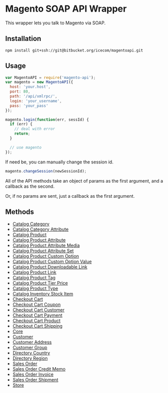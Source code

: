 # Magento SOAP API Wrapper

This wrapper lets you talk to Magento via SOAP.

## Installation

`npm install git+ssh://git@bitbucket.org/icecom/magentoapi.git`

## Usage

```js
var MagentoAPI = require('magento-api');
var magento = new MagentoAPI({
  host: 'your.host',
  port: 80,
  path: '/api/xmlrpc/',
  login: 'your_username',
  pass: 'your_pass'
});

magento.login(function(err, sessId) {
  if (err) {
    // deal with error
    return;
  }

  // use magento
});
```

If need be, you can manually change the session id.

```js
magento.changeSession(newSessionId);
```

All of the API methods take an object of params as the first argument, and a callback as the second.

Or, if no params are sent, just a callback as the first argument.

## Methods

+ [Catalog Category](./readmes/catalog_category.md)
+ [Catalog Category Attribute](./readmes/catalog_category_attribute.md)
+ [Catalog Product](./readmes/catalog_product.md)
+ [Catalog Product Attribute](./readmes/catalog_product_attribute.md)
+ [Catalog Product Attribute Media](./readmes/catalog_product_attribute_media.md)
+ [Catalog Product Attribute Set](./readmes/catalog_product_attribute_set.md)
+ [Catalog Product Custom Option](./readmes/catalog_product_custom_option.md)
+ [Catalog Product Custom Option Value](./readmes/catalog_product_custom_option_value.md)
+ [Catalog Product Downloadable Link](./readmes/catalog_product_downloadable_link.md)
+ [Catalog Product Link](./readmes/catalog_product_link.md)
+ [Catalog Product Tag](./readmes/catalog_product_tag.md)
+ [Catalog Product Tier Price](./readmes/catalog_product_tier_price.md)
+ [Catalog Product Type](./readmes/catalog_product_type.md)
+ [Catalog Inventory Stock Item](./readmes/catalogInventory_stock_item.md)
+ [Checkout Cart](./readmes/checkout_cart.md)
+ [Checkout Cart Coupon](./readmes/checkout_cart_coupon.md)
+ [Checkout Cart Customer](./readmes/checkout_cart_customer.md)
+ [Checkout Cart Payment](./readmes/checkout_cart_payment.md)
+ [Checkout Cart Product](./readmes/checkout_cart_product.md)
+ [Checkout Cart Shipping](./readmes/checkout_cart_shipping.md)
+ [Core](./readmes/core.md)
+ [Customer](./readmes/customer.md)
+ [Customer Address](./readmes/customer_address.md)
+ [Customer Group](./readmes/customer_group.md)
+ [Directory Country](./readmes/directory_country.md)
+ [Directory Region](./readmes/directory_region.md)
+ [Sales Order](./readmes/sales_order.md)
+ [Sales Order Credit Memo](./readmes/sales_order_credit_memo.md)
+ [Sales Order Invoice](./readmes/sales_order_invoice.md)
+ [Sales Order Shipment](./readmes/sales_order_shipment.md)
+ [Store](./readmes/store.md)